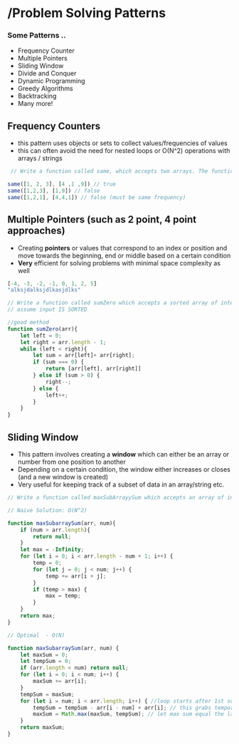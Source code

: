 # /Problem Solving Patterns

### Some Patterns ..

- Frequency Counter
- Multiple Pointers
- Sliding Window
- Divide and Conquer
- Dynamic Programming
- Greedy Algorithms
- Backtracking
- Many more! 



## Frequency Counters

- this pattern uses objects or sets to collect values/frequencies of values
- this can often avoid the need for nested loops or O(N^2) operations with arrays / strings 

```js
 // Write a function called same, which accepts two arrays. The function should return true if every value in the array has it's corresponding value squared in the second array. The frequency of values must be the same.

same([1, 2, 3], [4 ,1 ,9]) // true
same([1,2,3], [1,9]) // false
same([1,2,1], [4,4,1]) // false (must be same frequency)
```





## Multiple Pointers (such as 2 point, 4 point approaches)

- Creating **pointers** or values that correspond to an index or position and move towards the beginning, end or middle based on a certain condition
- **Very** efficient for solving problems with minimal space complexity as well

```js
[-4, -3, -2, -1, 0, 1, 2, 5]
"alksjdalksjdlkasjdlks"
```

```js
// Write a function called sumZero which accepts a sorted array of integers. The function should find the first pair where the sum is 0. return an array that includes both values that sum to zero or undefined if a pair does not exist. 
// assume input IS SORTED

//good method 
function sumZero(arr){
    let left = 0;
    let right = arr.length - 1;
    while (left < right){
        let sum = arr[left]+ arr[right];
        if (sum === 0) {
            return [arr[left], arr[right]]
        } else if (sum > 0) {
            right--;
        } else {
         	left++;   
        }
    }
}
```



## Sliding Window

- This pattern involves creating a **window** which can either be an array or number from one position to another
- Depending on a certain condition, the window either increases or closes (and a new window is created)
- Very useful for keeping track of a subset of data in an array/string etc.



```js
// Write a function called maxSubArrayySum which accepts an array of integers and a nuber called n. The function should calculate the maximum sum of n consecutive elements in the array. 

// Naive Solution: O(N^2)

function maxSubarraySum(arr, num){
    if (num > arr.length){
		return null;
    }
    let max = -Infinity;
    for (let i = 0; i < arr.length - num + 1; i++) {
        temp = 0;
        for (let j = 0; j < num; j++) {
        	temp += arr[i + j];
    	}
    	if (temp > max) {
        	max = temp;
    	}
    }
    return max;
}

// Optimal  - O(N)

function maxSubarraySum(arr, num) {
    let maxSum = 0;
    let tempSum = 0;
    if (arr.length < num) return null;
    for (let i = 0; i < num; i++) {
        maxSum += arr[i];
    }
    tempSum = maxSum;
    for (let i = num; i < arr.length; i++) { //loop starts after 1st sum window
        tempSum = tempSum - arr[i - num] + arr[i]; // this grabs temporary sum subtract previous 1st array value and then adds a new one and resets the temp sum
        maxSum = Math.max(maxSum, tempSum); // let max sum equal the larger one
    }
    return maxSum; 
}
```

